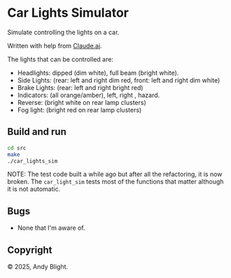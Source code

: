 # Car Lights Simulator

Simulate controlling the lights on a car.

Written with help from [Claude.ai](https://claude.ai/).

The lights that can be controlled are:

* Headlights: dipped (dim white), full beam (bright white).
* Side Lights: (rear: left and right dim red, front: left and right dim white)
* Brake Lights: (rear: left and right bright red)
* Indicators: (all orange/amber), left, right , hazard.
* Reverse: (bright white on rear lamp clusters)
* Fog light: (bright red on rear lamp clusters)

## Build and run

```bash
cd src
make
./car_lights_sim
```

NOTE: The test code built a while ago but after all the refactoring, it is now broken.  The `car_light_sim` tests most of the functions that matter although it is not automatic.

## Bugs

* None that I'm aware of.

## Copyright

© 2025, Andy Blight.

